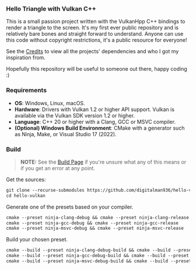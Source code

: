 ### Hello Triangle with Vulkan C++

This is a small passion project written with the VulkanHpp C++ bindings to render a triangle to the screen. It's my
first ever public repository and is relatively bare bones and straight forward to understand. Anyone can use this code
without copyright restrictions, it's a public resource for everyone!

See the [Credits](CREDITS.md) to view all the projects' dependencies and who I got my inspiration from.

Hopefully this repository will be useful to someone out there, happy coding :)

### Requirements

* **OS**: Windows, Linux, macOS.
* **Hardware**: Drivers with Vulkan 1.2 or higher API support. Vulkan is available via the Vulkan SDK version 1.2 or
  higher.
* **Language**: C++ 20 or higher with a Clang, GCC or MSVC compiler.
* **(Optional) Windows Build Environment**: CMake with a generator such as Ninja, Make, or Visual Studio 17 (2022).

### Build

> **NOTE:** See the [Build Page](docs/README_build.md) if you're unsure what any of this means or if you get an error at any point.

Get the sources:
```markdown
git clone --recurse-submodules https://github.com/digitalman936/hello-vulkan.git
cd hello-vulkan
```

Generate one of the presets based on your compiler.
```markdown
cmake --preset ninja-clang-debug && cmake --preset ninja-clang-release     # Uses Ninja-Build with the Clang compiler
cmake --preset ninja-gcc-debug && cmake --preset ninja-gcc-release         # Uses Ninja-Build with the GCC compiler
cmake --preset ninja-msvc-debug && cmake --preset ninja-msvc-release       # Uses Ninja-Build with the MSVC compiler
```

Build your chosen preset.

```markdown
cmake --build --preset ninja-clang-debug-build && cmake --build --preset ninja-clang-release-build
cmake --build --preset ninja-gcc-debug-build && cmake --build --preset ninja-gcc-release-build
cmake --build --preset ninja-msvc-debug-build && cmake --build --preset ninja-msvc-release-build
```
